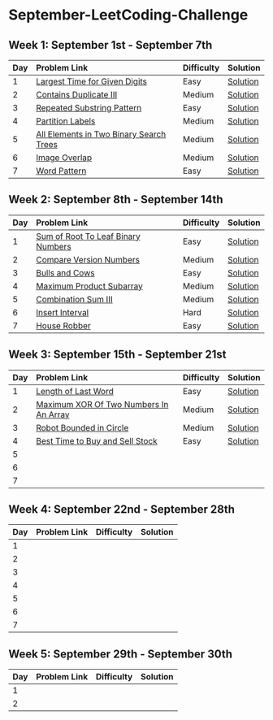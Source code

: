 # September-LeetCoding-Challenge

## Week 1: September 1st - September 7th
|Day|Problem Link|Difficulty|Solution|      
|:--|:-----------|:---------|:-------|
|1  |[Largest Time for Given Digits](https://leetcode.com/problems/largest-time-for-given-digits/) |Easy |[Solution](Week-1/LargestTimeForGivenDigits.java) |
|2  |[Contains Duplicate III](https://leetcode.com/problems/contains-duplicate-iii/)   |Medium   |[Solution](Week-1/ContainsDuplicateIII.java) |
|3	|[Repeated Substring Pattern](https://leetcode.com/problems/repeated-substring-pattern/)   |Easy   |[Solution](Week-1/RepeatedSubstringPattern.java)   |
|4	|[Partition Labels](https://leetcode.com/problems/partition-labels/) |Medium   |[Solution](Week-1/PartitionLabels.java)   |
|5  |[All Elements in Two Binary Search Trees](https://leetcode.com/problems/all-elements-in-two-binary-search-trees/)   |Medium   |[Solution](Week-1/AllElementsInTwoBinarySearchTrees.java)   |
|6	|[Image Overlap](https://leetcode.com/problems/image-overlap/)   |Medium   |[Solution](Week-1/ImageOverlap.java)   |
|7	|[Word Pattern](https://leetcode.com/problems/word-pattern/)   |Easy   |[Solution](Week-1/WordPattern.java)   |

## Week 2: September 8th - September 14th
|Day|Problem Link|Difficulty|Solution|      
|:--|:-----------|:---------|:-------|
|1  |[Sum of Root To Leaf Binary Numbers](https://leetcode.com/problems/sum-of-root-to-leaf-binary-numbers/)   |Easy   |[Solution](Week-2/SumOfRootToLeafBinaryNumbers.java)   |
|2  |[Compare Version Numbers](https://leetcode.com/problems/compare-version-numbers/)   |Medium   |[Solution](Week-2/CompareVersionNumbers.java)   |
|3	 |[Bulls and Cows](https://leetcode.com/problems/bulls-and-cows)   |Easy   |[Solution](Week-2/BullsAndCows.java)   |
|4  |[Maximum Product Subarray](https://leetcode.com/problems/maximum-product-subarray/)   |Medium   |[Solution](Week-2/MaximumProductSubarray.java)   |
|5  |[Combination Sum III](https://leetcode.com/problems/combination-sum-iii/)  |Medium   |[Solution](Week-2/CombinationSumIII.java)   |
|6  |[Insert Interval](https://leetcode.com/problems/insert-interval/)   |Hard   |[Solution](Week-2/InsertInterval.java)   |
|7  |[House Robber](https://leetcode.com/problems/house-robber/)   |Easy   |[Solution](Week-2/HouseRobber.java)   |

## Week 3: September 15th - September 21st
|Day|Problem Link|Difficulty|Solution|      
|:--|:-----------|:---------|:-------|
|1  |[Length of Last Word](https://leetcode.com/problems/length-of-last-word/)   |Easy   |[Solution](Week-3/LengthOfLastWord.java)   |
|2  |[Maximum XOR Of Two Numbers In An Array](https://leetcode.com/problems/maximum-xor-of-two-numbers-in-an-array/)   |Medium   |[Solution](Week-3/MaximumXOROfTwoNumbersInAnArray.java)   |
|3  |[Robot Bounded in Circle](https://leetcode.com/problems/robot-bounded-in-circle/)   |Medium   |[Solution](Week-3/RobotBoundedInCircle.java)   |
|4	|[Best Time to Buy and Sell Stock](https://leetcode.com/problems/best-time-to-buy-and-sell-stock/)   |Easy   |[Solution](Week-3/BestTimeToBuyAndSellStock.java)   |
|5      |   |   |   |
|6	    |   |   |   |
|7	    |   |   |   |

## Week 4: September 22nd - September 28th
|Day|Problem Link|Difficulty|Solution|      
|:--|:-----------|:---------|:-------|
|1      |   |   |   |
|2      |   |   |   |
|3	    |   |   |   |
|4	    |   |   |   |
|5      |   |   |   |
|6	    |   |   |   |
|7	    |   |   |   |

## Week 5: September 29th - September 30th
|Day|Problem Link|Difficulty|Solution|      
|:--|:-----------|:---------|:-------|
|1      |   |   |   |
|2      |   |   |   |